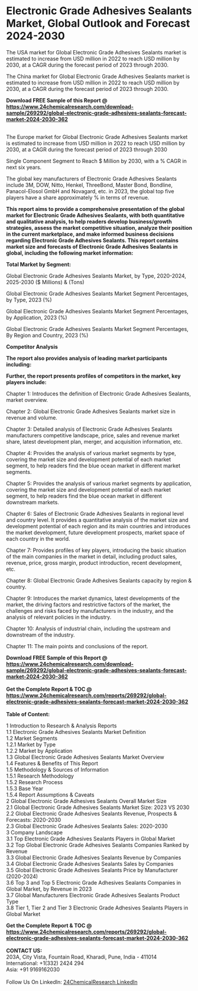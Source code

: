 <h1>Electronic Grade Adhesives Sealants Market, Global Outlook and Forecast 2024-2030</h1><p>The USA market for Global Electronic Grade Adhesives Sealants market is estimated to increase from USD million in 2022 to reach USD million by 2030, at a CAGR during the forecast period of 2023 through 2030.</p><p>
</p><p>The China market for Global Electronic Grade Adhesives Sealants market is estimated to increase from USD million in 2022 to reach USD million by 2030, at a CAGR during the forecast period of 2023 through 2030.</p><div><b>Download FREE Sample of this Report @ 
            <a href="https://www.24chemicalresearch.com/download-sample/269292/global-electronic-grade-adhesives-sealants-forecast-market-2024-2030-362">
            https://www.24chemicalresearch.com/download-sample/269292/global-electronic-grade-adhesives-sealants-forecast-market-2024-2030-362</a></b></div><br><p>
</p><p>The Europe market for Global Electronic Grade Adhesives Sealants market is estimated to increase from USD million in 2022 to reach USD million by 2030, at a CAGR during the forecast period of 2023 through 2030</p><p>
Single Component Segment to Reach $ Million by 2030, with a % CAGR in next six years.</p><p>
The global key manufacturers of Electronic Grade Adhesives Sealants include 3M, DOW, Nitto, Henkel, ThreeBond, Master Bond, Bondline, Panacol-Elosol GmbH and Novagard, etc. in 2023, the global top five players have a share approximately % in terms of revenue.</p><p>
<strong>This report aims to provide a comprehensive presentation of the global market for Electronic Grade Adhesives Sealants, with both quantitative and qualitative analysis, to help readers develop business/growth strategies, assess the market competitive situation, analyze their position in the current marketplace, and make informed business decisions regarding Electronic Grade Adhesives Sealants. This report contains market size and forecasts of Electronic Grade Adhesives Sealants in global, including the following market information:</strong></p><p>
</p><p>
<strong>Total Market by Segment:</strong></p><p>
Global Electronic Grade Adhesives Sealants Market, by Type, 2020-2024, 2025-2030 ($ Millions) &amp; (Tons)</p><p>
Global Electronic Grade Adhesives Sealants Market Segment Percentages, by Type, 2023 (%)</p><p>
</p><p>
Global Electronic Grade Adhesives Sealants Market Segment Percentages, by Application, 2023 (%)</p><p>
</p><p>
Global Electronic Grade Adhesives Sealants Market Segment Percentages, By Region and Country, 2023 (%)</p><p>
</p><p>
	</p><p>
<strong>Competitor Analysis</strong></p><p>
<strong>The report also provides analysis of leading market participants including:</strong></p><p>
</p><p>
<strong>Further, the report presents profiles of competitors in the market, key players include:</strong></p><p>
</p><p>
Chapter 1: Introduces the definition of Electronic Grade Adhesives Sealants, market overview.</p><p>
Chapter 2: Global Electronic Grade Adhesives Sealants market size in revenue and volume.</p><p>
Chapter 3: Detailed analysis of Electronic Grade Adhesives Sealants manufacturers competitive landscape, price, sales and revenue market share, latest development plan, merger, and acquisition information, etc.</p><p>
Chapter 4: Provides the analysis of various market segments by type, covering the market size and development potential of each market segment, to help readers find the blue ocean market in different market segments.</p><p>
Chapter 5: Provides the analysis of various market segments by application, covering the market size and development potential of each market segment, to help readers find the blue ocean market in different downstream markets.</p><p>
Chapter 6: Sales of Electronic Grade Adhesives Sealants in regional level and country level. It provides a quantitative analysis of the market size and development potential of each region and its main countries and introduces the market development, future development prospects, market space of each country in the world.</p><p>
Chapter 7: Provides profiles of key players, introducing the basic situation of the main companies in the market in detail, including product sales, revenue, price, gross margin, product introduction, recent development, etc.</p><p>
Chapter 8: Global Electronic Grade Adhesives Sealants capacity by region &amp; country.</p><p>
Chapter 9: Introduces the market dynamics, latest developments of the market, the driving factors and restrictive factors of the market, the challenges and risks faced by manufacturers in the industry, and the analysis of relevant policies in the industry.</p><p>
Chapter 10: Analysis of industrial chain, including the upstream and downstream of the industry.</p><p>
Chapter 11: The main points and conclusions of the report.</p><div><b>Download FREE Sample of this Report @ 
            <a href="https://www.24chemicalresearch.com/download-sample/269292/global-electronic-grade-adhesives-sealants-forecast-market-2024-2030-362">
            https://www.24chemicalresearch.com/download-sample/269292/global-electronic-grade-adhesives-sealants-forecast-market-2024-2030-362</a></b></div><br><div><b>Get the Complete Report & TOC @ 
            <a href="https://www.24chemicalresearch.com/reports/269292/global-electronic-grade-adhesives-sealants-forecast-market-2024-2030-362">
            https://www.24chemicalresearch.com/reports/269292/global-electronic-grade-adhesives-sealants-forecast-market-2024-2030-362</a></b></div><br>
            <b>Table of Content:</b><p>1 Introduction to Research & Analysis Reports<br />
    1.1 Electronic Grade Adhesives Sealants Market Definition<br />
    1.2 Market Segments<br />
        1.2.1 Market by Type<br />
        1.2.2 Market by Application<br />
    1.3 Global Electronic Grade Adhesives Sealants Market Overview<br />
    1.4 Features & Benefits of This Report<br />
    1.5 Methodology & Sources of Information<br />
        1.5.1 Research Methodology<br />
        1.5.2 Research Process<br />
        1.5.3 Base Year<br />
        1.5.4 Report Assumptions & Caveats<br />
2 Global Electronic Grade Adhesives Sealants Overall Market Size<br />
    2.1 Global Electronic Grade Adhesives Sealants Market Size: 2023 VS 2030<br />
    2.2 Global Electronic Grade Adhesives Sealants Revenue, Prospects & Forecasts: 2020-2030<br />
    2.3 Global Electronic Grade Adhesives Sealants Sales: 2020-2030<br />
3 Company Landscape<br />
    3.1 Top Electronic Grade Adhesives Sealants Players in Global Market<br />
    3.2 Top Global Electronic Grade Adhesives Sealants Companies Ranked by Revenue<br />
    3.3 Global Electronic Grade Adhesives Sealants Revenue by Companies<br />
    3.4 Global Electronic Grade Adhesives Sealants Sales by Companies<br />
    3.5 Global Electronic Grade Adhesives Sealants Price by Manufacturer (2020-2024)<br />
    3.6 Top 3 and Top 5 Electronic Grade Adhesives Sealants Companies in Global Market, by Revenue in 2023<br />
    3.7 Global Manufacturers Electronic Grade Adhesives Sealants Product Type<br />
    3.8 Tier 1, Tier 2 and Tier 3 Electronic Grade Adhesives Sealants Players in Global Market<br />
    </p><div><b>Get the Complete Report & TOC @ 
            <a href="https://www.24chemicalresearch.com/reports/269292/global-electronic-grade-adhesives-sealants-forecast-market-2024-2030-362">
            https://www.24chemicalresearch.com/reports/269292/global-electronic-grade-adhesives-sealants-forecast-market-2024-2030-362</a></b></div><br><b>CONTACT US:</b><br>
            203A, City Vista, Fountain Road, Kharadi, Pune, India - 411014<br>
            International: +1(332) 2424 294<br>
            Asia: +91 9169162030 <br><br>
            Follow Us On LinkedIn: <a href="https://www.linkedin.com/company/24chemicalresearch/">24ChemicalResearch LinkedIn</a>